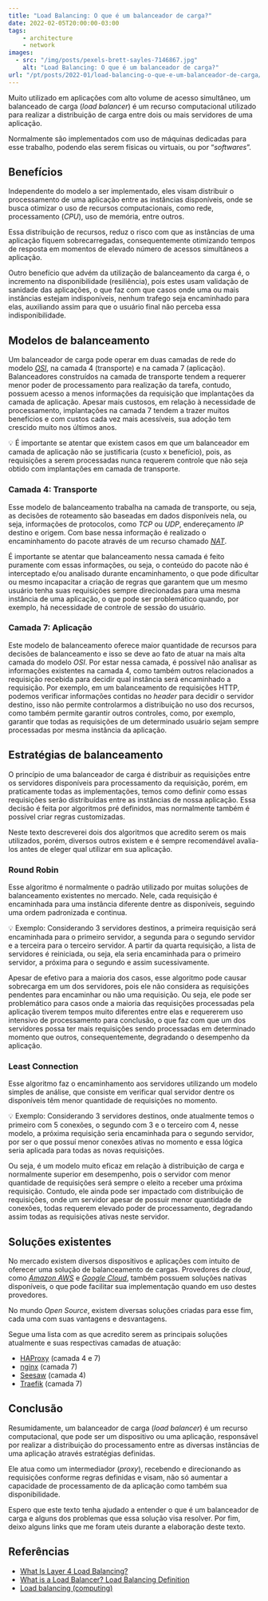 ```yaml
---
title: "Load Balancing: O que é um balanceador de carga?"
date: 2022-02-05T20:00:00-03:00
tags:
    - architecture
    - network
images: 
  - src: "/img/posts/pexels-brett-sayles-7146867.jpg"
    alt: "Load Balancing: O que é um balanceador de carga?"
url: "/pt/posts/2022-01/load-balancing-o-que-e-um-balanceador-de-carga/"
---
```


Muito utilizado em aplicações com alto volume de acesso simultâneo, um balanceado de carga (*load balancer*) é um recurso computacional utilizado para realizar a distribuição de carga entre dois ou mais servidores de uma aplicação.

Normalmente são implementados com uso de máquinas dedicadas para esse trabalho, podendo elas serem físicas ou virtuais, ou por “*softwares*”. 

## Benefícios

Independente do modelo a ser implementado, eles visam distribuir o processamento de uma aplicação entre as instâncias disponíveis, onde se busca otimizar o uso de recursos computacionais, como rede, processamento (*CPU*), uso de memória, entre outros.

Essa distribuição de recursos, reduz o risco com que as instâncias de uma aplicação fiquem sobrecarregadas, consequentemente otimizando tempos de resposta em momentos de elevado número de acessos simultâneos a aplicação.

Outro benefício que advém da utilização de balanceamento da carga é, o incremento na disponibilidade (resiliência), pois estes usam validação de sanidade das aplicações, o que faz com que casos onde uma ou mais instâncias estejam indisponíveis, nenhum trafego seja encaminhado para elas, auxiliando assim para que o usuário final não perceba essa indisponibilidade.

## Modelos de balanceamento

Um balanceador de carga pode operar em duas camadas de rede do modelo [*OSI*](https://pt.wikipedia.org/wiki/Modelo_OSI), na camada 4 (transporte) e na camada 7 (aplicação). Balanceadores construídos na camada de transporte tendem a requerer menor poder de processamento para realização da tarefa, contudo, possuem acesso a menos informações da requisição que implantações da camada de aplicação. Apesar mais custosos, em relação à necessidade de processamento, implantações na camada 7 tendem a trazer muitos benefícios e com custos cada vez mais acessíveis, sua adoção tem crescido muito nos últimos anos.

<aside>
💡 É importante se atentar que existem casos em que um balanceador em camada de aplicação não se justificaria (custo x benefício), pois, as requisições a serem processadas nunca requerem controle que não seja obtido com implantações em camada de transporte.
</aside>

### Camada 4: Transporte

Esse modelo de balanceamento trabalha na camada de transporte, ou seja, as decisões de roteamento são baseadas em dados disponíveis nela, ou seja, informações de protocolos, como *TCP* ou *UDP*, endereçamento *IP* destino e origem. Com base nessa informação é realizado o encaminhamento do pacote através de um recurso chamado [*NAT*](https://pt.wikipedia.org/wiki/Network_address_translation).

É importante se atentar que balanceamento nessa camada é feito puramente com essas informações, ou seja, o conteúdo do pacote não é interceptado e/ou analisado durante encaminhamento, o que pode dificultar ou mesmo incapacitar a criação de regras que garantem que um mesmo usuário tenha suas requisições sempre direcionadas para uma mesma instância de uma aplicação, o que pode ser problemático quando, por exemplo, há necessidade de controle de sessão do usuário.

### Camada 7: Aplicação

Este modelo de balanceamento oferece maior quantidade de recursos para decisões de balanceamento e isso se deve ao fato de atuar na mais alta camada do modelo *OSI*. Por estar nessa camada, é possível não analisar as informações existentes na camada 4, como também outros relacionados a requisição recebida para decidir qual instância será encaminhado a requisição. Por exemplo, em um balanceamento de requisições HTTP, podemos verificar informações contidas no *header* para decidir o servidor destino, isso não permite controlarmos a distribuição no uso dos recursos, como também permite garantir outros controles, como, por exemplo, garantir que todas as requisições de um determinado usuário sejam sempre processadas por mesma instância da aplicação.

## Estratégias de balanceamento

O princípio de uma balanceador de carga é distribuir as requisições entre os servidores disponíveis para processamento da requisição, porém, em praticamente todas as implementações, temos como definir como essas requisições serão distribuídas entre as instâncias de nossa aplicação. Essa decisão é feita por algoritmos pré definidos, mas normalmente também é possível criar regras customizadas.

Neste texto descreverei dois dos algoritmos que acredito serem os mais utilizados, porém, diversos outros existem e é sempre recomendável avalia-los antes de eleger qual utilizar em sua aplicação.

### Round Robin

Esse algoritmo é normalmente o padrão utilizado por muitas soluções de balanceamento existentes no mercado. Nele, cada requisição é encaminhada para uma instância diferente dentre as disponíveis, seguindo uma ordem padronizada e continua.

<aside>
💡 Exemplo: Considerando 3 servidores destinos, a primeira requisição será encaminhada para o primeiro servidor, a segunda para o segundo servidor e a terceira para o terceiro servidor. A partir da quarta requisição, a lista de servidores é reiniciada, ou seja, ela seria encaminhada para o primeiro servidor, a próxima para o segundo e assim sucessivamente.
</aside>

Apesar de efetivo para a maioria dos casos, esse algoritmo pode causar sobrecarga em um dos servidores, pois ele não considera as requisições pendentes para encaminhar ou não uma requisição. Ou seja, ele pode ser problemático para casos onde a maioria das requisições processadas pela aplicação tiverem tempos muito diferentes entre elas e requererem uso intensivo de processamento para conclusão, o que faz com que um dos servidores possa ter mais requisições sendo processadas em determinado momento que outros, consequentemente, degradando o desempenho da aplicação.

### Least Connection

Esse algoritmo faz o encaminhamento aos servidores utilizando um modelo simples de análise, que consiste em verificar qual servidor dentre os disponíveis têm menor quantidade de requisições no momento.

<aside>
💡 Exemplo: Considerando 3 servidores destinos, onde atualmente temos o primeiro com 5 conexões, o segundo com 3 e o terceiro com 4, nesse modelo, a próxima requisição seria encaminhada para o segundo servidor, por ser o que possuí menor conexões ativas no momento e essa lógica seria aplicada para todas as novas requisições.
</aside>

Ou seja, é um modelo muito eficaz em relação à distribuição de carga e normalmente superior em desempenho, pois o servidor com menor quantidade de requisições será sempre o eleito a receber uma próxima requisição. Contudo, ele ainda pode ser impactado com distribuição de requisições, onde um servidor apesar de possuir menor quantidade de conexões, todas requerem elevado poder de processamento, degradando assim todas as requisições ativas neste servidor.

## Soluções existentes

No mercado existem diversos dispositivos e aplicações com intuito de oferecer uma solução de balanceamento de cargas. Provedores de *cloud*, como *[Amazon AWS](https://aws.amazon.com/elasticloadbalancing/)* e *[Google Cloud](https://cloud.google.com/load-balancing)*, também possuem soluções nativas disponíveis, o que pode facilitar sua implementação quando em uso destes provedores.

No mundo *Open Source*, existem diversas soluções criadas para esse fim, cada uma com suas vantagens e desvantagens. 

Segue uma lista com as que acredito serem as principais soluções atualmente e suas respectivas camadas de atuação:

- [HAProxy](https://github.com/haproxy/haproxy) (camada 4 e 7)
- [nginx](https://github.com/nginx/nginx) (camada 7)
- [Seesaw](https://github.com/google/seesaw) (camada 4)
- [Traefik](https://github.com/traefik/traefik) (camada 7)

## Conclusão

Resumidamente, um balanceador de carga (*load balancer*) é um recurso computacional, que pode ser um dispositivo ou uma aplicação, responsável por realizar a distribuição do processamento entre as diversas instâncias de uma aplicação através estratégias definidas.

Ele atua como um intermediador (*proxy*), recebendo e direcionando as requisições conforme regras definidas e visam, não só aumentar a capacidade de processamento de da aplicação como também sua disponibilidade.

Espero que este texto tenha ajudado a entender o que é um balanceador de carga e alguns dos problemas que essa solução visa resolver. Por fim, deixo alguns links que me foram uteis durante a elaboração deste texto.

## Referências

- [What Is Layer 4 Load Balancing?](https://www.nginx.com/resources/glossary/layer-4-load-balancing/)
- [What is a Load Balancer? Load Balancing Definition](https://www.citrix.com/en-in/solutions/app-delivery-and-security/load-balancing/what-is-load-balancing.html)
- [Load balancing (computing)](https://en.wikipedia.org/wiki/Load_balancing_(computing))